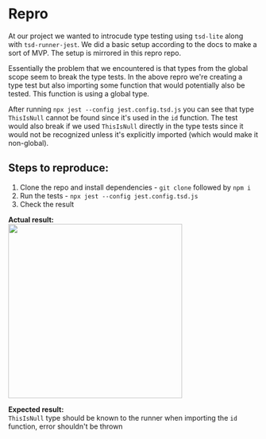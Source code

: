 # Repro

At our project we wanted to introcude type testing using `tsd-lite` along with
`tsd-runner-jest`. We did a basic setup according to the docs to make a sort of
MVP. The setup is mirrored in this repro repo.

Essentially the problem that we encountered is that types from the global scope
seem to break the type tests. In the above repro we're creating a type test but
also importing some function that would potentially also be tested. This function
is using a global type.

After running `npx jest --config jest.config.tsd.js` you can see that type
`ThisIsNull` cannot be found since it's used in the `id` function. The test would
also break if we used `ThisIsNull` directly in the type tests since it would not
be recognized unless it's explicitly imported (which would make it non-global).

## Steps to reproduce:
1. Clone the repo and install dependencies - `git clone` followed by `npm i`
2. Run the tests - `npx jest --config jest.config.tsd.js`
3. Check the result

**Actual result:**
<br/>
<img src="https://github.com/Ver0s/tsd-lite-repro/assets/89318957/2e72b37d-342b-4503-8efb-41afec6d9ad5" width="350" />

**Expected result:**
<br/>
`ThisIsNull` type should be known to the runner when importing the `id` function, error shouldn't be thrown
